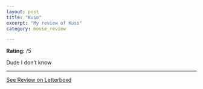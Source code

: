 ```yaml
---
layout: post
title: "Kuso"
excerpt: "My review of Kuso"
category: movie_review

---
```


**Rating:** /5

Dude I don’t know

<hr>

[See Review on Letterboxd](https://boxd.it/1JbH9v)

